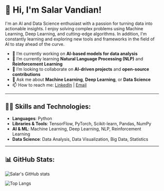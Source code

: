 # 👋 Hi, I'm Salar Vandian!
I'm an AI and Data Science enthusiast with a passion for turning data into actionable insights. I enjoy solving complex problems using Machine Learning, Deep Learning, and cutting-edge algorithms. In addition, I'm constantly learning and exploring new tools and frameworks in the field of AI to stay ahead of the curve.

- 🔭 I’m currently working on **AI-based models for data analysis**
- 🌱 I’m currently learning **Natural Language Processing (NLP)** and **Reinforcement Learning**
- 👯 I’m looking to collaborate on **AI-driven projects** and **open-source contributions**
- 💬 Ask me about **Machine Learning**, **Deep Learning**, or **Data Science**
- 📫 How to reach me: [LinkedIn](https://linkedin.com/in/mostafasalarvandian) | [Email](mailto:msalarvand1990@gmail.com)

---

## 🧑‍💻 Skills and Technologies:
- **Languages**: Python
- **Libraries & Tools**: TensorFlow, PyTorch, Scikit-learn, Pandas, NumPy
- **AI & ML**: Machine Learning, Deep Learning, NLP, Reinforcement Learning
- **Data Science**: Data Analysis, Data Visualization, Big Data, Statistics

---

## 📊 GitHub Stats:
![Salar's GitHub stats](https://github-readme-stats.vercel.app/api?username=salarvandian&show_icons=true&theme=radical)

![Top Langs](https://github-readme-stats.vercel.app/api/top-langs/?username=salarvandian&layout=compact&theme=radical)
